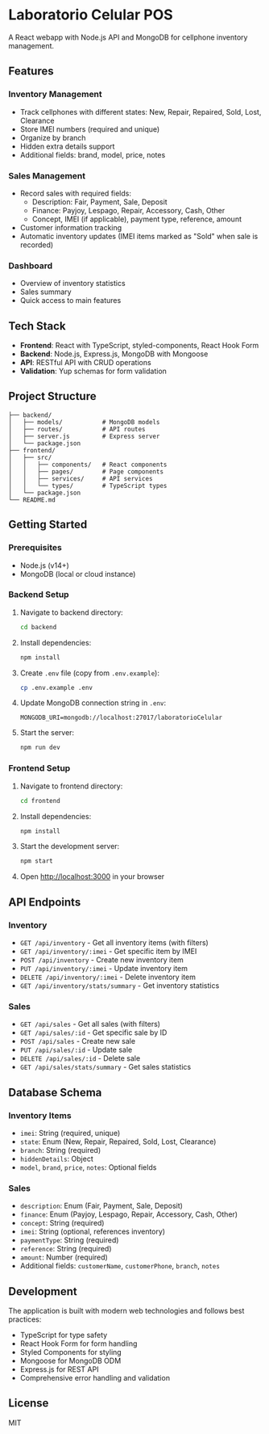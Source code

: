 # Laboratorio Celular POS

A React webapp with Node.js API and MongoDB for cellphone inventory management.

## Features

### Inventory Management
- Track cellphones with different states: New, Repair, Repaired, Sold, Lost, Clearance
- Store IMEI numbers (required and unique)
- Organize by branch
- Hidden extra details support
- Additional fields: brand, model, price, notes

### Sales Management
- Record sales with required fields:
  - Description: Fair, Payment, Sale, Deposit
  - Finance: Payjoy, Lespago, Repair, Accessory, Cash, Other
  - Concept, IMEI (if applicable), payment type, reference, amount
- Customer information tracking
- Automatic inventory updates (IMEI items marked as "Sold" when sale is recorded)

### Dashboard
- Overview of inventory statistics
- Sales summary
- Quick access to main features

## Tech Stack

- **Frontend**: React with TypeScript, styled-components, React Hook Form
- **Backend**: Node.js, Express.js, MongoDB with Mongoose
- **API**: RESTful API with CRUD operations
- **Validation**: Yup schemas for form validation

## Project Structure

```
├── backend/
│   ├── models/           # MongoDB models
│   ├── routes/           # API routes
│   ├── server.js         # Express server
│   └── package.json
├── frontend/
│   ├── src/
│   │   ├── components/   # React components
│   │   ├── pages/        # Page components
│   │   ├── services/     # API services
│   │   └── types/        # TypeScript types
│   └── package.json
└── README.md
```

## Getting Started

### Prerequisites
- Node.js (v14+)
- MongoDB (local or cloud instance)

### Backend Setup
1. Navigate to backend directory:
   ```bash
   cd backend
   ```

2. Install dependencies:
   ```bash
   npm install
   ```

3. Create `.env` file (copy from `.env.example`):
   ```bash
   cp .env.example .env
   ```

4. Update MongoDB connection string in `.env`:
   ```
   MONGODB_URI=mongodb://localhost:27017/laboratorioCelular
   ```

5. Start the server:
   ```bash
   npm run dev
   ```

### Frontend Setup
1. Navigate to frontend directory:
   ```bash
   cd frontend
   ```

2. Install dependencies:
   ```bash
   npm install
   ```

3. Start the development server:
   ```bash
   npm start
   ```

4. Open [http://localhost:3000](http://localhost:3000) in your browser

## API Endpoints

### Inventory
- `GET /api/inventory` - Get all inventory items (with filters)
- `GET /api/inventory/:imei` - Get specific item by IMEI
- `POST /api/inventory` - Create new inventory item
- `PUT /api/inventory/:imei` - Update inventory item
- `DELETE /api/inventory/:imei` - Delete inventory item
- `GET /api/inventory/stats/summary` - Get inventory statistics

### Sales
- `GET /api/sales` - Get all sales (with filters)
- `GET /api/sales/:id` - Get specific sale by ID
- `POST /api/sales` - Create new sale
- `PUT /api/sales/:id` - Update sale
- `DELETE /api/sales/:id` - Delete sale
- `GET /api/sales/stats/summary` - Get sales statistics

## Database Schema

### Inventory Items
- `imei`: String (required, unique)
- `state`: Enum (New, Repair, Repaired, Sold, Lost, Clearance)
- `branch`: String (required)
- `hiddenDetails`: Object
- `model`, `brand`, `price`, `notes`: Optional fields

### Sales
- `description`: Enum (Fair, Payment, Sale, Deposit)
- `finance`: Enum (Payjoy, Lespago, Repair, Accessory, Cash, Other)
- `concept`: String (required)
- `imei`: String (optional, references inventory)
- `paymentType`: String (required)
- `reference`: String (required)
- `amount`: Number (required)
- Additional fields: `customerName`, `customerPhone`, `branch`, `notes`

## Development

The application is built with modern web technologies and follows best practices:

- TypeScript for type safety
- React Hook Form for form handling
- Styled Components for styling
- Mongoose for MongoDB ODM
- Express.js for REST API
- Comprehensive error handling and validation

## License

MIT